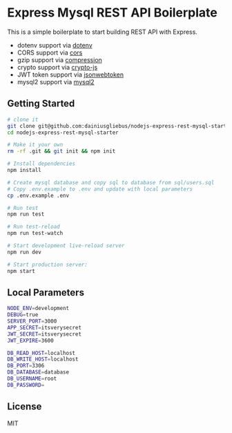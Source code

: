 Express Mysql REST API Boilerplate
==================================

This is a simple boilerplate to start building REST API with Express.

- dotenv support via [dotenv](https://github.com/motdotla/dotenv)
- CORS support via [cors](https://github.com/troygoode/node-cors)
- gzip support via [compression](https://github.com/expressjs/compression)
- crypto support via [crypto-js](https://github.com/brix/crypto-js)
- JWT token support via [jsonwebtoken](https://github.com/auth0/node-jsonwebtoken)
- mysql2 support via [mysql2](https://github.com/sidorares/node-mysql2)


Getting Started
---------------

```sh
# clone it
git clone git@github.com:dainiusgliebus/nodejs-express-rest-mysql-starter
cd nodejs-express-rest-mysql-starter

# Make it your own
rm -rf .git && git init && npm init

# Install dependencies
npm install

# Create mysql database and copy sql to database from sql/users.sql
# Copy .env.example to .env and update with local parameters
cp .env.example .env

# Run test
npm run test

# Run test-reload
npm run test-watch

# Start development live-reload server
npm run dev

# Start production server:
npm start
```

Local Parameters
---------------
```sh
NODE_ENV=development
DEBUG=true
SERVER_PORT=3000
APP_SECRET=itsverysecret
JWT_SECRET=itsverysecret
JWT_EXPIRE=3600

DB_READ_HOST=localhost
DB_WRITE_HOST=localhost
DB_PORT=3306
DB_DATABASE=database
DB_USERNAME=root
DB_PASSWORD=
```

License
-------

MIT